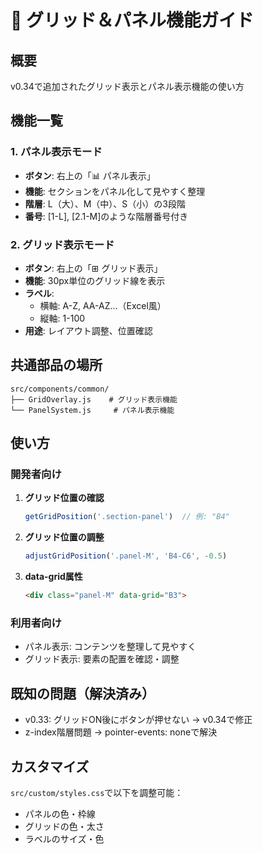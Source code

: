 # 📐 グリッド＆パネル機能ガイド

## 概要
v0.34で追加されたグリッド表示とパネル表示機能の使い方

## 機能一覧

### 1. パネル表示モード
- **ボタン**: 右上の「📊 パネル表示」
- **機能**: セクションをパネル化して見やすく整理
- **階層**: L（大）、M（中）、S（小）の3段階
- **番号**: [1-L], [2.1-M]のような階層番号付き

### 2. グリッド表示モード
- **ボタン**: 右上の「⊞ グリッド表示」
- **機能**: 30px単位のグリッド線を表示
- **ラベル**: 
  - 横軸: A-Z, AA-AZ...（Excel風）
  - 縦軸: 1-100
- **用途**: レイアウト調整、位置確認

## 共通部品の場所
```
src/components/common/
├── GridOverlay.js    # グリッド表示機能
└── PanelSystem.js     # パネル表示機能
```

## 使い方

### 開発者向け
1. **グリッド位置の確認**
   ```javascript
   getGridPosition('.section-panel')  // 例: "B4"
   ```

2. **グリッド位置の調整**
   ```javascript
   adjustGridPosition('.panel-M', 'B4-C6', -0.5)
   ```

3. **data-grid属性**
   ```html
   <div class="panel-M" data-grid="B3">
   ```

### 利用者向け
- パネル表示: コンテンツを整理して見やすく
- グリッド表示: 要素の配置を確認・調整

## 既知の問題（解決済み）
- v0.33: グリッドON後にボタンが押せない → v0.34で修正
- z-index階層問題 → pointer-events: noneで解決

## カスタマイズ
`src/custom/styles.css`で以下を調整可能：
- パネルの色・枠線
- グリッドの色・太さ
- ラベルのサイズ・色